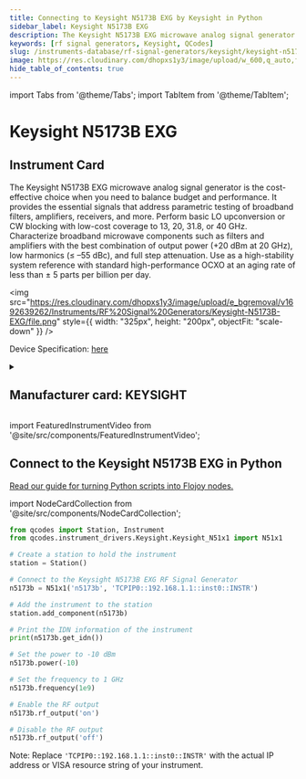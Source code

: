 ```yaml
---
title: Connecting to Keysight N5173B EXG by Keysight in Python
sidebar_label: Keysight N5173B EXG
description: The Keysight N5173B EXG microwave analog signal generator is the cost-effective choice when you need to balance budget and performance. It provides the essential signals that address parametric testing of broadband filters, amplifiers, receivers, and more. Perform basic LO upconversion or CW blocking with low-cost coverage to 13, 20, 31.8, or 40 GHz. Characterize broadband microwave components such as filters and amplifiers with the best combination of output power (+20 dBm at 20 GHz), low harmonics (≤ –55 dBc), and full step attenuation. Use as a high-stability system reference with standard high-performance OCXO at an aging rate of less than ± 5 parts per billion per day.
keywords: [rf signal generators, Keysight, QCodes]
slug: /instruments-database/rf-signal-generators/keysight/keysight-n5173b-exg
image: https://res.cloudinary.com/dhopxs1y3/image/upload/w_600,q_auto,f_auto/e_bgremoval/v1692639262/Instruments/RF%20Signal%20Generators/Keysight-N5173B-EXG/file.jpg
hide_table_of_contents: true
---
```


import Tabs from '@theme/Tabs';
import TabItem from '@theme/TabItem';

# Keysight N5173B EXG

## Instrument Card

<div className="flex">

<div>

The Keysight N5173B EXG microwave analog signal generator is the cost-effective choice when you need to balance budget and performance. It provides the essential signals that address parametric testing of broadband filters, amplifiers, receivers, and more. Perform basic LO upconversion or CW blocking with low-cost coverage to 13, 20, 31.8, or 40 GHz. Characterize broadband microwave components such as filters and amplifiers with the best combination of output power (+20 dBm at 20 GHz), low harmonics (≤ –55 dBc), and full step attenuation. Use as a high-stability system reference with standard high-performance OCXO at an aging rate of less than ± 5 parts per billion per day.

</div>

<img src="https://res.cloudinary.com/dhopxs1y3/image/upload/e_bgremoval/v1692639262/Instruments/RF%20Signal%20Generators/Keysight-N5173B-EXG/file.png" style={{ width: "325px", height: "200px", objectFit: "scale-down" }} />

</div>

<div className="flex text-center">

<p>Device Specification: <a target="\_blank" href="https://www.keysight.com/us/en/assets/7018-04097/data-sheets/5991-3132.pdf">here</a></p>

</div>

<details style={{ marginTop: "15px"}}>
<summary><h2>Manufacturer card: KEYSIGHT</h2></summary>

<img src="https://res.cloudinary.com/dhopxs1y3/image/upload/v1692125973/Instruments/Vendor%20Logos/Keysight.png" style={{ width: "100%", height: "170px",objectFit: "scale-down" }} />

Keysight Technologies, or Keysight, is an American company that manufactures electronics test and measurement equipment and software.

<ul>
  <li>Headquarters: USA</li>
  <li>Yearly Revenue (millions, USD): 5420.0</li>
  <li>Vendor Website: <a href="https://www.keysight.com/us/en/home.html">here</a></li>
</ul>
</details>

import FeaturedInstrumentVideo from '@site/src/components/FeaturedInstrumentVideo';

<FeaturedInstrumentVideo category='RF_SIGNAL_GENERATORS' manufacturer='KEYSIGHT'></FeaturedInstrumentVideo>


## Connect to the Keysight N5173B EXG in Python

[Read our guide for turning Python scripts into Flojoy nodes.](https://docs.flojoy.ai/custom-nodes/creating-custom-node/)

import NodeCardCollection from '@site/src/components/NodeCardCollection';

<Tabs>

<TabItem value="Flojoy" label="Flojoy" className="flojoy-instrument-tabs">

<NodeCardCollection category='RF_SIGNAL_GENERATORS' manufacturer='KEYSIGHT'></NodeCardCollection>

</TabItem>
<TabItem value="QCodes" label="QCodes">

```python
from qcodes import Station, Instrument
from qcodes.instrument_drivers.Keysight.Keysight_N51x1 import N51x1

# Create a station to hold the instrument
station = Station()

# Connect to the Keysight N5173B EXG RF Signal Generator
n5173b = N51x1('n5173b', 'TCPIP0::192.168.1.1::inst0::INSTR')

# Add the instrument to the station
station.add_component(n5173b)

# Print the IDN information of the instrument
print(n5173b.get_idn())

# Set the power to -10 dBm
n5173b.power(-10)

# Set the frequency to 1 GHz
n5173b.frequency(1e9)

# Enable the RF output
n5173b.rf_output('on')

# Disable the RF output
n5173b.rf_output('off')
```

Note: Replace `'TCPIP0::192.168.1.1::inst0::INSTR'` with the actual IP address or VISA resource string of your instrument.

</TabItem>
</Tabs>